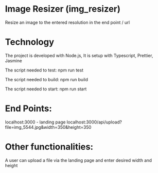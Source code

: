 # Image Resizer (img_resizer)
Resize an image to the entered resolution in the end point / url

# Technology
The project is developed with Node.js, It is setup with Typescript, Prettier, Jasmine

The script needed to test: npm run test

The script needed to build: npm run build

The script needed to start: npm run start

# End Points:

localhost:3000 - landing page
localhost:3000/api/upload?file=img_5544.jpg&width=350&height=350

# Other functionalities:
A user can upload a file via the landing page and enter desired width and height
